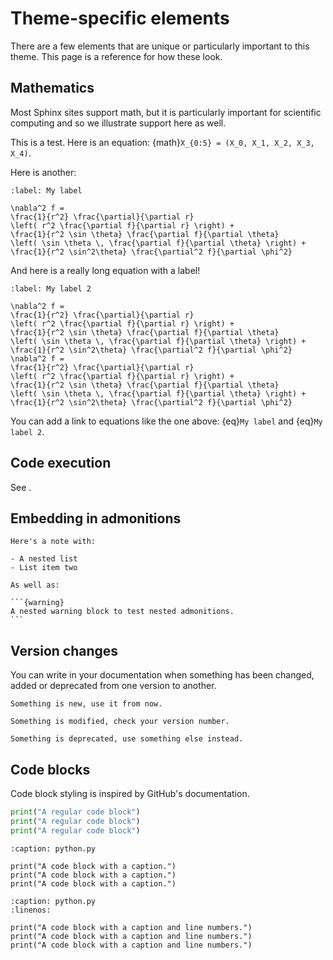 # Theme-specific elements

There are a few elements that are unique or particularly important to this theme.
This page is a reference for how these look.

## Mathematics

Most Sphinx sites support math, but it is particularly important for scientific computing and so we illustrate support here as well.

This is a test. Here is an equation:
{math}`X_{0:5} = (X_0, X_1, X_2, X_3, X_4)`.

Here is another:

```{math}
:label: My label

\nabla^2 f =
\frac{1}{r^2} \frac{\partial}{\partial r}
\left( r^2 \frac{\partial f}{\partial r} \right) +
\frac{1}{r^2 \sin \theta} \frac{\partial f}{\partial \theta}
\left( \sin \theta \, \frac{\partial f}{\partial \theta} \right) +
\frac{1}{r^2 \sin^2\theta} \frac{\partial^2 f}{\partial \phi^2}
```

And here is a really long equation with a label!

```{math}
:label: My label 2

\nabla^2 f =
\frac{1}{r^2} \frac{\partial}{\partial r}
\left( r^2 \frac{\partial f}{\partial r} \right) +
\frac{1}{r^2 \sin \theta} \frac{\partial f}{\partial \theta}
\left( \sin \theta \, \frac{\partial f}{\partial \theta} \right) +
\frac{1}{r^2 \sin^2\theta} \frac{\partial^2 f}{\partial \phi^2}
\nabla^2 f =
\frac{1}{r^2} \frac{\partial}{\partial r}
\left( r^2 \frac{\partial f}{\partial r} \right) +
\frac{1}{r^2 \sin \theta} \frac{\partial f}{\partial \theta}
\left( \sin \theta \, \frac{\partial f}{\partial \theta} \right) +
\frac{1}{r^2 \sin^2\theta} \frac{\partial^2 f}{\partial \phi^2}
```

You can add a link to equations like the one above: {eq}`My label` and {eq}`My label 2`.

## Code execution

See [](pydata.md).

## Embedding in admonitions

````{note}
Here's a note with:

- A nested list
- List item two

As well as:

```{warning}
A nested warning block to test nested admonitions.
```
````

## Version changes

You can write in your documentation when something has been changed,
added or deprecated from one version to another.

```{versionadded} 0.1.1
Something is new, use it from now.
```

```{versionchanged} 0.1.1
Something is modified, check your version number.
```

```{deprecated} 0.1.1
Something is deprecated, use something else instead.
```

## Code blocks

Code block styling is inspired by GitHub's documentation.

```python
print("A regular code block")
print("A regular code block")
print("A regular code block")
```

```{code-block} python
:caption: python.py

print("A code block with a caption.")
print("A code block with a caption.")
print("A code block with a caption.")
```

```{code-block} python
:caption: python.py
:linenos:

print("A code block with a caption and line numbers.")
print("A code block with a caption and line numbers.")
print("A code block with a caption and line numbers.")
```
